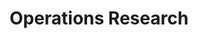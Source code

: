 ---
types: "word"

title: "Operations Research"

categories: ['']

tags: ['Operations', 'Research']

arabic: 'بحوث العمليات'

arexps: []

enwords: ['Operations Research']

enexps: []

arlexicons: 'ب'

enlexicons: 'O'

authors: ['Ruqayya Roshdy']

translators: ['']

citations: 'العربية والذكاء الاصطناعي'

sources: 'مركز الملك عبدالله بن عبدالعزيز الدولي لخدمة اللغة العربية'

word: "true"

slug: ""
---